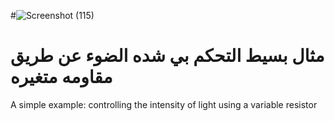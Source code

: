 #![Screenshot (115)](https://github.com/MohamedHamedhh/IOT-Arduino-Control-me-tight-lED/assets/147872542/623cd69c-d349-4e8a-b28b-c7e7c92707df)


# مثال بسيط التحكم بي شده الضوء عن طريق مقاومه متغيره
A simple example: controlling the intensity of light using a variable resistor

